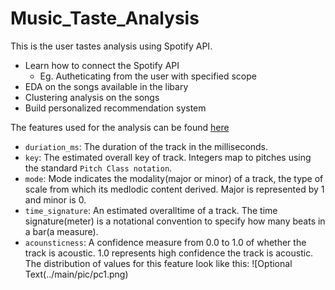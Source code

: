 # Music_Taste_Analysis
This is the user tastes analysis using Spotify API.
- Learn how to connect the Spotify API
  - Eg. Autheticating from the user with specified scope
- EDA on the songs available in the libary
- Clustering analysis on the songs
- Build personalized recommendation system

The features used for the analysis can be found [here](https://developer.spotify.com/documentation/web-api/reference/tracks/get-audio-features/)
- `duriation_ms`: The duration of the track in the milliseconds.
- `key`: The estimated overall key of track. Integers map to pitches using the standard `Pitch Class notation`.
- `mode`: Mode indicates the modality(major or minor) of a track, the type of scale from which its medlodic content derived. Major is represented by 1 and minor is 0.
- `time_signature`: An estimated overalltime of a track. The time signature(meter) is a notational convention to specify how many beats in a bar(a measure).
- `acounsticness`: A confidence measure from 0.0 to 1.0 of whether the track is acoustic. 1.0 represents high confidence the track is acoustic. The distribution of values for this feature look like this:
![Optional Text(../main/pic/pc1.png)

